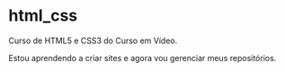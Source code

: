 # html_css
 Curso de HTML5 e CSS3 do Curso em Vídeo.

Estou aprendendo a criar sites e agora vou gerenciar meus repositórios.